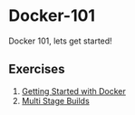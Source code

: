 # Docker-101

Docker 101, lets get started!

## Exercises

1. [Getting Started with Docker](1.Getting-Started-with-Docker.md)
2. [Multi Stage Builds](2.Multi-Stage-Builds.md)

